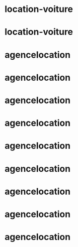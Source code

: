 # location-voiture
# location-voiture
# agencelocation
# agencelocation
# agencelocation
# agencelocation
# agencelocation
# agencelocation
# agencelocation
# agencelocation
# agencelocation
